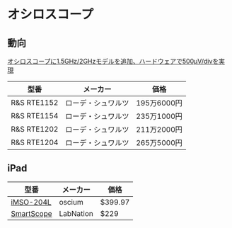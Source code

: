 # オシロスコープ


## 動向
[オシロスコープに1.5GHz/2GHzモデルを追加、ハードウェアで500μV/divを実現](http://ednjapan.com/edn/articles/1504/30/news072.html)


| 型番　 | メーカー |価格| 
| -- | -- | -- | 
| R&S RTE1152 |ローデ・シュワルツ | 195万6000円 |
| R&S RTE1154 |ローデ・シュワルツ | 235万1000円 |
| R&S RTE1202 |ローデ・シュワルツ | 211万2000円 |
| R&S RTE1204 |ローデ・シュワルツ | 265万5000円 |

## iPad

| 型番　 | メーカー |価格| 
| -- | -- | -- | 
| [iMSO-204L ](https://www.oscium.com/oscilloscopes) |oscium | $399.97 |
| [SmartScope](https://www.lab-nation.com/#) | LabNation | $229 |


